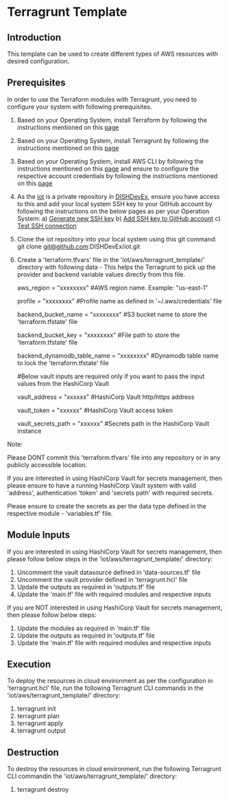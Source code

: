 # Terragrunt Template
## Introduction
This template can be used to create different types of AWS resources with desired configuration.
## Prerequisites
In order to use the Terraform modules with Terragrunt, you need to configure your system with following prerequisites.

1. Based on your Operating System, install Terraform by following the instructions mentioned on this [page](https://developer.hashicorp.com/terraform/install)

2. Based on your Operating System, install Terragrunt by following the instructions mentioned on this [page](https://terragrunt.gruntwork.io/docs/getting-started/install/)

3. Based on your Operating System, install AWS CLI by following the instructions mentioned on this [page](https://docs.aws.amazon.com/cli/latest/userguide/getting-started-install.html) and ensure to configure the respective account credentials by following the instructions mentioned on this [page](https://docs.aws.amazon.com/cli/latest/userguide/cli-chap-configure.html)

4. As the [iot](https://github.com/DISHDevEx/iot) is a private repository in [DISHDevEx](https://github.com/DISHDevEx), ensure you have access to this and add your local system SSH key to your GitHub account by following the instructions on the below pages as per your Operation System: a) [Generate new SSH key](https://docs.github.com/en/authentication/connecting-to-github-with-ssh/generating-a-new-ssh-key-and-adding-it-to-the-ssh-agent) b) [Add SSH key to GitHub account](https://docs.github.com/en/authentication/connecting-to-github-with-ssh/adding-a-new-ssh-key-to-your-github-account) c) [Test SSH connection](https://docs.github.com/en/authentication/connecting-to-github-with-ssh/testing-your-ssh-connection)

5. Clone the iot repository into your local system using this git command: git clone git@github.com:DISHDevEx/iot.git

6. Create a 'terraform.tfvars' file in the 'iot/aws/terragrunt_template/' directory with following data - This helps the Terragrunt to pick up the provider and backend variable values directly from this file.

   aws_region                  = "xxxxxxxx" #AWS region name. Example: "us-east-1"

   profile                     = "xxxxxxxx" #Profile name as defined in '~/.aws/credentials' file

   backend_bucket_name         = "xxxxxxxx" #S3 bucket name to store the 'terraform.tfstate' file

   backend_bucket_key          = "xxxxxxxx" #File path to store the 'terraform.tfstate' file

   backend_dynamodb_table_name = "xxxxxxxx" #Dynamodb table name to lock the 'terraform.tfstate' file 

   #Below vault inputs are required only if you want to pass the input values from the HashiCorp Vault

   vault_address      = "xxxxxx" #HashiCorp Vault http/https address

   vault_token        = "xxxxxx" #HashiCorp Vault access token

   vault_secrets_path = "xxxxxx" #Secrets path in the HashiCorp Vault instance

Note: 

Please DONT commit this 'terraform.tfvars' file into any repository or in any publicly accessible location.

If you are interested in using HashiCorp Vault for secrets management, then please ensure to have a running HashiCorp Vault system with valid 'address', authentication 'token' and 'secrets path' with required secrets.

Please ensure to create the secrets as per the data type defined in the respective module - 'variables.tf' file.

## Module Inputs
If you are interested in using HashiCorp Vault for secrets management, then please follow below steps in the 'iot/aws/terragrunt_template/' directory:
1. Uncomment the vault datasource defined in 'data-sources.tf' file
2. Uncomment the vault provider defined in 'terragrunt.hcl' file
3. Update the outputs as required in 'outputs.tf' file
4. Update the 'main.tf' file with required modules and respective inputs

If you are NOT interested in using HashiCorp Vault for secrets management, then please follow below steps:
1. Update the modules as required in 'main.tf' file
2. Update the outputs as required in 'outputs.tf' file
3. Update the 'main.tf' file with required modules and respective inputs

## Execution
To deploy the resources in cloud environment as per the configuration in 'terragrunt.hcl' file, run the following Terragrunt CLI commands in the 'iot/aws/terragrunt_template/' directory:
1. terragrunt init
2. terragrunt plan 
3. terragrunt apply
4. terragrunt output
## Destruction
To destroy the resources in cloud environment, run the following Terragrunt CLI commandin the 'iot/aws/terragrunt_template/' directory:
1. terragrunt destroy
